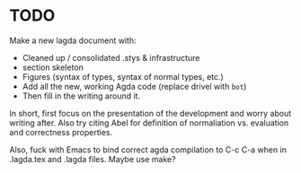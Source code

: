 # TODO 
Make a new lagda document with:
  - Cleaned up / consolidated .stys & infrastructure
  - section skeleton
  - Figures (syntax of types, syntax of normal types, etc.)
  - Add all the new, working Agda code (replace drivel with `bot`)
  - Then fill in the writing around it.

  In short, first focus on the presentation of the development and worry about writing after. Also try citing Abel for definition of normaliation vs. evaluation and correctness properties.

Also, fuck with Emacs to bind correct agda compilation to C-c C-a when in .lagda.tex and .lagda files. Maybe use make?
